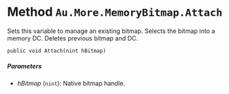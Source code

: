 # Method `Au.More.MemoryBitmap.Attach`

Sets this variable to manage an existing bitmap. Selects the bitmap into a memory DC. Deletes previous bitmap and DC.

```
public void Attach(nint hBitmap)
```

##### Parameters

- *hBitmap*  (`nint`):
    Native bitmap handle.